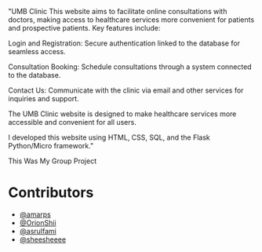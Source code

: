 "UMB Clinic
This website aims to facilitate online consultations with doctors, making access to healthcare services more convenient for patients and prospective patients. Key features include:

Login and Registration: Secure authentication linked to the database for seamless access.

Consultation Booking: Schedule consultations through a system connected to the database.

Contact Us: Communicate with the clinic via email and other services for inquiries and support.

The UMB Clinic website is designed to make healthcare services more accessible and convenient for all users.

I developed this website using HTML, CSS, SQL, and the Flask Python/Micro framework."

This Was My Group Project
# Contributors
- [@amarps](https://github.com/amarps)
- [@OrionShii](https://github.com/OrionShii)
- [@asrulfami](https://github.com/asrulfami)
- [@sheesheeee](https://github.com/sheesheeee)
